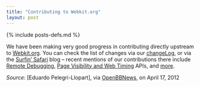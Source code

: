 ```yaml
---
title: "Contributing to Webkit.org"
layout: post
---
```

{% include posts-defs.md %}

We have been making very good progress in contributing directly upstream
to [Webkit.org](http://webkit.org).
You can check the list of changes via our
[changeLog](http://trac.webkit.org/browser/trunk/Source/WebKit/blackberry/ChangeLog),
or via the
[Surfin’ Safari](http://www.webkit.org/blog)
blog – recent mentions of our contributions there include
[Remote Debugging](http://www.webkit.org/blog/1875/announcing-remote-debugging-protocol-v1-0/),
[Page Visibility and Web Timing](http://www.webkit.org/blog/1861/last-week-in-webkit-battery-status-api-and-form-updates/) APIs, and 
[more](http://www.webkit.org/blog/1841/last-week-in-webkit-viewport-relative-css-units-and-javascript-speech/).

_Source_: [Eduardo Pelegri-Llopart], via [OpenBBNews](http://openbbnews.wordpress.com/2012/04/17/webkit-contributions/), on April 17, 2012  

